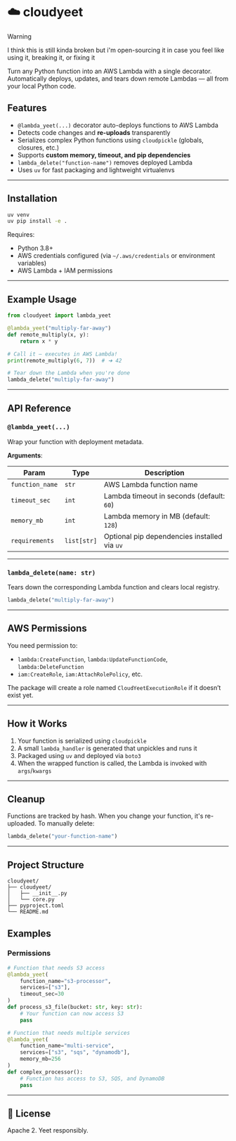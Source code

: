 # ☁️ cloudyeet

> [!WARNING]
> I think this is still kinda broken but i'm open-sourcing it in case you feel like using it, breaking it, or fixing it

Turn any Python function into an AWS Lambda with a single decorator. Automatically deploys, updates, and tears down remote Lambdas — all from your local Python code.

## Features

-   `@lambda_yeet(...)` decorator auto-deploys functions to AWS Lambda
-   Detects code changes and **re-uploads** transparently
-   Serializes complex Python functions using `cloudpickle` (globals, closures, etc.)
-   Supports **custom memory, timeout, and pip dependencies**
-   `lambda_delete("function-name")` removes deployed Lambda
-   Uses `uv` for fast packaging and lightweight virtualenvs

---

## Installation

```bash
uv venv
uv pip install -e .
```

Requires:

-   Python 3.8+
-   AWS credentials configured (via `~/.aws/credentials` or environment variables)
-   AWS Lambda + IAM permissions

---

## Example Usage

```python
from cloudyeet import lambda_yeet

@lambda_yeet("multiply-far-away")
def remote_multiply(x, y):
    return x * y

# Call it — executes in AWS Lambda!
print(remote_multiply(6, 7))  # ➜ 42

# Tear down the Lambda when you're done
lambda_delete("multiply-far-away")
```


---

## API Reference

### `@lambda_yeet(...)`

Wrap your function with deployment metadata.

**Arguments**:

| Param           | Type        | Description                                  |
| --------------- | ----------- | -------------------------------------------- |
| `function_name` | `str`       | AWS Lambda function name                     |
| `timeout_sec`   | `int`       | Lambda timeout in seconds (default: `60`)    |
| `memory_mb`     | `int`       | Lambda memory in MB (default: `128`)         |
| `requirements`  | `list[str]` | Optional pip dependencies installed via `uv` |

---

### `lambda_delete(name: str)`

Tears down the corresponding Lambda function and clears local registry.

```python
lambda_delete("multiply-far-away")
```

---

## AWS Permissions

You need permission to:

-   `lambda:CreateFunction`, `lambda:UpdateFunctionCode`, `lambda:DeleteFunction`
-   `iam:CreateRole`, `iam:AttachRolePolicy`, etc.

The package will create a role named `CloudYeetExecutionRole` if it doesn’t exist yet.

---

## How it Works

1. Your function is serialized using `cloudpickle`
2. A small `lambda_handler` is generated that unpickles and runs it
3. Packaged using `uv` and deployed via `boto3`
4. When the wrapped function is called, the Lambda is invoked with `args`/`kwargs`

---

## Cleanup

Functions are tracked by hash. When you change your function, it's re-uploaded. To manually delete:

```python
lambda_delete("your-function-name")
```

---

## Project Structure

```
cloudyeet/
├── cloudyeet/
│   ├── __init__.py
│   └── core.py
├── pyproject.toml
└── README.md
```

## Examples

### Permissions

```python
# Function that needs S3 access
@lambda_yeet(
    function_name="s3-processor",
    services=["s3"],
    timeout_sec=30
)
def process_s3_file(bucket: str, key: str):
    # Your function can now access S3
    pass
```

```python
# Function that needs multiple services
@lambda_yeet(
    function_name="multi-service",
    services=["s3", "sqs", "dynamodb"],
    memory_mb=256
)
def complex_processor():
    # Function has access to S3, SQS, and DynamoDB
    pass
```

---

## 📜 License

Apache 2. Yeet responsibly.
